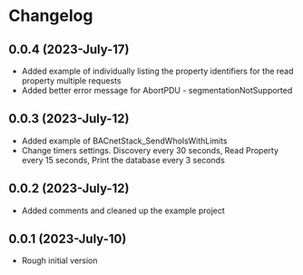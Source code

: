 # Changelog

## 0.0.4 (2023-July-17)

- Added example of individually listing the property identifiers for the read property multiple requests
- Added better error message for AbortPDU - segmentationNotSupported

## 0.0.3 (2023-July-12)

- Added example of BACnetStack_SendWhoIsWithLimits
- Change timers settings. Discovery every 30 seconds, Read Property every 15 seconds, Print the database every 3 seconds

## 0.0.2 (2023-July-12)

- Added comments and cleaned up the example project

## 0.0.1 (2023-July-10)

- Rough initial version
